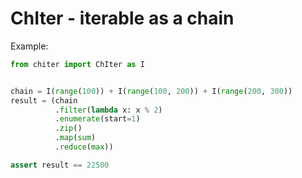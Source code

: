 # ChIter - iterable as a chain

Example:
```python
from chiter import ChIter as I


chain = I(range(100)) + I(range(100, 200)) + I(range(200, 300))
result = (chain
          .filter(lambda x: x % 2)
          .enumerate(start=1)
          .zip()
          .map(sum)
          .reduce(max))

assert result == 22500

```